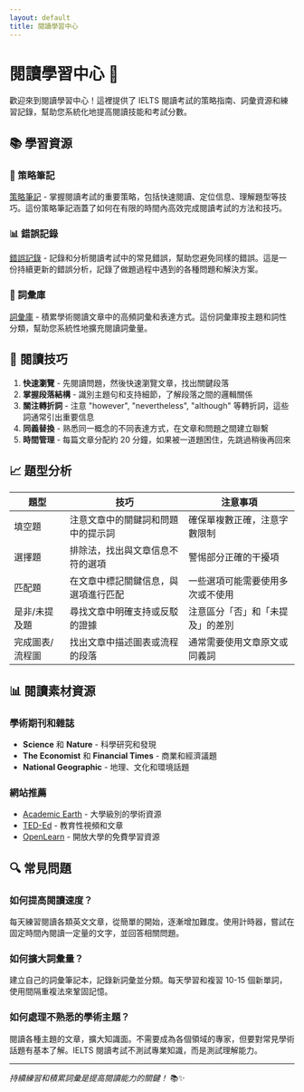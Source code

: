 ```yaml
---
layout: default
title: 閱讀學習中心
---
```


# 閱讀學習中心 📖

歡迎來到閱讀學習中心！這裡提供了 IELTS 閱讀考試的策略指南、詞彙資源和練習記錄，幫助您系統化地提高閱讀技能和考試分數。

## 📚 學習資源

### 📝 策略筆記

[策略筆記](strategy_notes.html) - 掌握閱讀考試的重要策略，包括快速閱讀、定位信息、理解題型等技巧。這份策略筆記涵蓋了如何在有限的時間內高效完成閱讀考試的方法和技巧。

### 📊 錯誤記錄

[錯誤記錄](error_log.html) - 記錄和分析閱讀考試中的常見錯誤，幫助您避免同樣的錯誤。這是一份持續更新的錯誤分析，記錄了做題過程中遇到的各種問題和解決方案。

### 📘 詞彙庫

[詞彙庫](vocabulary.html) - 積累學術閱讀文章中的高頻詞彙和表達方式。這份詞彙庫按主題和詞性分類，幫助您系統性地擴充閱讀詞彙量。

## 🎯 閱讀技巧

1. **快速瀏覽** - 先閱讀問題，然後快速瀏覽文章，找出關鍵段落
2. **掌握段落結構** - 識別主題句和支持細節，了解段落之間的邏輯關係
3. **關注轉折詞** - 注意 "however", "nevertheless", "although" 等轉折詞，這些詞通常引出重要信息
4. **同義替換** - 熟悉同一概念的不同表達方式，在文章和問題之間建立聯繫
5. **時間管理** - 每篇文章分配約 20 分鐘，如果被一道題困住，先跳過稍後再回來

## 📈 題型分析

| 題型            | 技巧                                 | 注意事項                         |
| --------------- | ------------------------------------ | -------------------------------- |
| 填空題          | 注意文章中的關鍵詞和問題中的提示詞   | 確保單複數正確，注意字數限制     |
| 選擇題          | 排除法，找出與文章信息不符的選項     | 警惕部分正確的干擾項             |
| 匹配題          | 在文章中標記關鍵信息，與選項進行匹配 | 一些選項可能需要使用多次或不使用 |
| 是非/未提及題   | 尋找文章中明確支持或反駁的證據       | 注意區分「否」和「未提及」的差別 |
| 完成圖表/流程圖 | 找出文章中描述圖表或流程的段落       | 通常需要使用文章原文或同義詞     |

## 📊 閱讀素材資源

### 學術期刊和雜誌

- **Science** 和 **Nature** - 科學研究和發現
- **The Economist** 和 **Financial Times** - 商業和經濟議題
- **National Geographic** - 地理、文化和環境話題

### 網站推薦

- [Academic Earth](https://academicearth.org/) - 大學級別的學術資源
- [TED-Ed](https://ed.ted.com/) - 教育性視頻和文章
- [OpenLearn](https://www.open.edu/openlearn/) - 開放大學的免費學習資源

## 🔍 常見問題

### 如何提高閱讀速度？

每天練習閱讀各類英文文章，從簡單的開始，逐漸增加難度。使用計時器，嘗試在固定時間內閱讀一定量的文字，並回答相關問題。

### 如何擴大詞彙量？

建立自己的詞彙筆記本，記錄新詞彙並分類。每天學習和複習 10-15 個新單詞，使用間隔重複法來鞏固記憶。

### 如何處理不熟悉的學術主題？

閱讀各種主題的文章，擴大知識面。不需要成為各個領域的專家，但要對常見學術話題有基本了解。IELTS 閱讀考試不測試專業知識，而是測試理解能力。

---

_持續練習和積累詞彙是提高閱讀能力的關鍵！_ 📚✨
